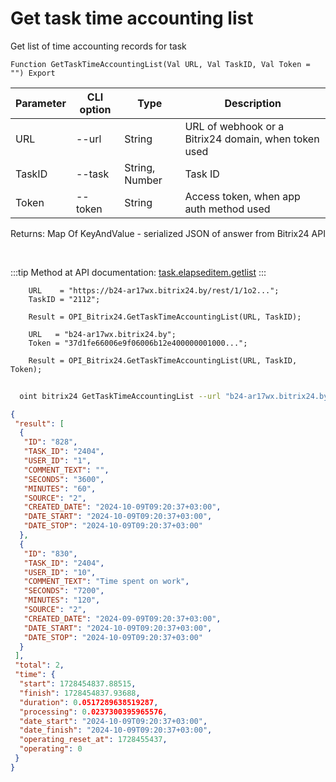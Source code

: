 ﻿---
sidebar_position: 3
---

# Get task time accounting list
 Get list of time accounting records for task



`Function GetTaskTimeAccountingList(Val URL, Val TaskID, Val Token = "") Export`

  | Parameter | CLI option | Type | Description |
  |-|-|-|-|
  | URL | --url | String | URL of webhook or a Bitrix24 domain, when token used |
  | TaskID | --task | String, Number | Task ID |
  | Token | --token | String | Access token, when app auth method used |

  
  Returns:  Map Of KeyAndValue - serialized JSON of answer from Bitrix24 API

<br/>

:::tip
Method at API documentation: [task.elapseditem.getlist](https://dev.1c-bitrix.ru/rest_help/tasks/task/elapseditem/getlist.php)
:::
<br/>


```bsl title="Code example"
    URL    = "https://b24-ar17wx.bitrix24.by/rest/1/1o2...";
    TaskID = "2112";

    Result = OPI_Bitrix24.GetTaskTimeAccountingList(URL, TaskID);

    URL   = "b24-ar17wx.bitrix24.by";
    Token = "37d1fe66006e9f06006b12e400000001000...";

    Result = OPI_Bitrix24.GetTaskTimeAccountingList(URL, TaskID, Token);
```



```sh title="CLI command example"
    
  oint bitrix24 GetTaskTimeAccountingList --url "b24-ar17wx.bitrix24.by" --task "1088" --token "fe3fa966006e9f06006b12e400000001000..."

```

```json title="Result"
{
 "result": [
  {
   "ID": "828",
   "TASK_ID": "2404",
   "USER_ID": "1",
   "COMMENT_TEXT": "",
   "SECONDS": "3600",
   "MINUTES": "60",
   "SOURCE": "2",
   "CREATED_DATE": "2024-10-09T09:20:37+03:00",
   "DATE_START": "2024-10-09T09:20:37+03:00",
   "DATE_STOP": "2024-10-09T09:20:37+03:00"
  },
  {
   "ID": "830",
   "TASK_ID": "2404",
   "USER_ID": "10",
   "COMMENT_TEXT": "Time spent on work",
   "SECONDS": "7200",
   "MINUTES": "120",
   "SOURCE": "2",
   "CREATED_DATE": "2024-09-09T09:20:37+03:00",
   "DATE_START": "2024-10-09T09:20:37+03:00",
   "DATE_STOP": "2024-10-09T09:20:37+03:00"
  }
 ],
 "total": 2,
 "time": {
  "start": 1728454837.88515,
  "finish": 1728454837.93688,
  "duration": 0.0517289638519287,
  "processing": 0.0237300395965576,
  "date_start": "2024-10-09T09:20:37+03:00",
  "date_finish": "2024-10-09T09:20:37+03:00",
  "operating_reset_at": 1728455437,
  "operating": 0
 }
}
```
